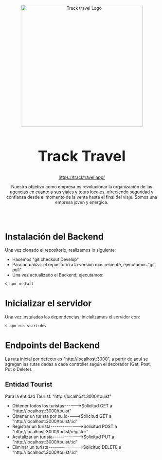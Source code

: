 <p align="center">
  <a href="https://tracktravel.app/" target="blank"><img src="https://res.cloudinary.com/dmkklptzi/image/upload/v1680210978/images/ucylwmaclplivybskcd3.png" width="400" alt="Track travel Logo" /></a>
</p>

<h1 align="center" style="font-size: 48px; font-weight: bold;">Track Travel</h1>

<p align="center" ><a href="https://tracktravel.app/" target="blank">https://tracktravel.app/</a></p>

<p align="center">Nuestro objetivo como empresa es revolucionar la organización de las agencias en cuanto a sus viajes y tours locales, ofreciendo seguridad y confianza desde el momento de la venta hasta el final del viaje. Somos una empresa joven y enérgica.</p>
<br>
<br>

# Instalación del Backend
<p>Una vez clonado el repositorio, realizamos lo siguiente:</p>

- Hacemos "git checkout Develop"
- Para actualizar el repositorio a la versión más reciente, ejecutamos "git pull"
- Una vez actualizado el Backend, ejecutamos:

```bash
$ npm install
```

# Inicializar el servidor
<p>Una vez instaladas las dependencias, inicializamos el servidor con:</p>

```bash
$ npm run start:dev
```

# Endpoints del Backend
<p>La ruta inicial por defecto es "http://localhost:3000", a partir de aquí se agregan las rutas dadas a cada controller según el decorador (Get, Post, Put o Delete).</p>

## Entidad Tourist
<p>Para la entidad Tourist: "http://localhost:3000/touist"</p>

- Obtener todos los turistas------>Solicitud GET a "http://localhost:3000/touist"
- Obtener un turista por su id---->Solicitud GET a "http://localhost:3000/touist/:id"
- Registrar un turista-------------->Solicitud POST a "http://localhost:3000/touist/register"
- Acutalizar un turista------------->Solicitud PUT a "http://localhost:3000/touist/:id"
- Eliminar un turista--------------->Solicitud DELETE a "http://localhost:3000/touist/:id"